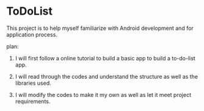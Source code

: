 # ToDoList

This project is to help myself familiarize with Android development and for application process.


plan:

1) I will first follow a online tutorial to build a basic app to build a to-do-list app.

2) I will read through the codes and understand the structure as well as the libraries used.

3) I will modify the codes to make it my own as well as let it meet project requirements.

